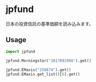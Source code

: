 # jpfund

日本の投資信託の基準価額を読み込みます。

## Usage

``` import.py
import jpfund
```

``` From_Morningstar.py
jpfund.Morningstar("2017092908").get()
```

``` emaxis.py
jpfund.EMaxis("250874").get()
jpfund.EMaxis.get_list()[0].get()
```

